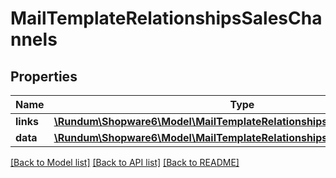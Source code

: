 # MailTemplateRelationshipsSalesChannels

## Properties
Name | Type | Description | Notes
------------ | ------------- | ------------- | -------------
**links** | [**\Rundum\Shopware6\Model\MailTemplateRelationshipsSalesChannelsLinks**](MailTemplateRelationshipsSalesChannelsLinks.md) |  | [optional] 
**data** | [**\Rundum\Shopware6\Model\MailTemplateRelationshipsSalesChannelsData[]**](MailTemplateRelationshipsSalesChannelsData.md) |  | [optional] 

[[Back to Model list]](../../README.md#documentation-for-models) [[Back to API list]](../../README.md#documentation-for-api-endpoints) [[Back to README]](../../README.md)

